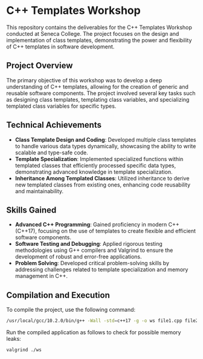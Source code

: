# C++ Templates Workshop

This repository contains the deliverables for the C++ Templates Workshop conducted at Seneca College. The project focuses on the design and implementation of class templates, demonstrating the power and flexibility of C++ templates in software development.

## Project Overview

The primary objective of this workshop was to develop a deep understanding of C++ templates, allowing for the creation of generic and reusable software components. The project involved several key tasks such as designing class templates, templating class variables, and specializing templated class variables for specific types.

## Technical Achievements

- **Class Template Design and Coding**: Developed multiple class templates to handle various data types dynamically, showcasing the ability to write scalable and type-safe code.
- **Template Specialization**: Implemented specialized functions within templated classes that efficiently processed specific data types, demonstrating advanced knowledge in template specialization.
- **Inheritance Among Templated Classes**: Utilized inheritance to derive new templated classes from existing ones, enhancing code reusability and maintainability.

## Skills Gained

- **Advanced C++ Programming**: Gained proficiency in modern C++ (C++17), focusing on the use of templates to create flexible and efficient software components.
- **Software Testing and Debugging**: Applied rigorous testing methodologies using G++ compilers and Valgrind to ensure the development of robust and error-free applications.
- **Problem Solving**: Developed critical problem-solving skills by addressing challenges related to template specialization and memory management in C++.

## Compilation and Execution

To compile the project, use the following command:

```bash
/usr/local/gcc/10.2.0/bin/g++ -Wall -std=c++17 -g -o ws file1.cpp file2.cpp ...
```
Run the compiled application as follows to check for possible memory leaks:

```
valgrind ./ws
```


